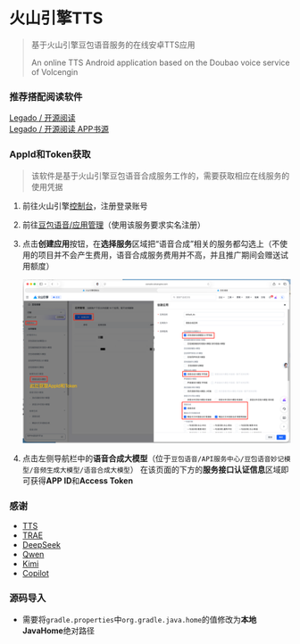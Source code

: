 # 火山引擎TTS

> 基于火山引擎豆包语音服务的在线安卓TTS应用
>
> An online TTS Android application based on the Doubao voice service of Volcengin

### 推荐搭配阅读软件

[Legado / 开源阅读](https://github.com/gedoor/legado)  
[Legado / 开源阅读 APP书源](https://github.com/aoaostar/legado)

### AppId和Token获取

> 该软件是基于火山引擎豆包语音合成服务工作的，需要获取相应在线服务的使用凭据

1. 前往火山引擎[控制台](https://console.volcengine.com)，注册登录账号

2. 前往[豆包语音/应用管理](https://console.volcengine.com/speech/app)（使用该服务要求实名注册）

3. 点击**创建应用**按钮，在**选择服务**区域把“语音合成”相关的服务都勾选上（不使用的项目并不会产生费用，语音合成服务费用并不高，并且推广期间会赠送试用额度）

   ![创建应用](./images/创建应用.png)

4. 点击左侧导航栏中的**语音合成大模型**（位于`豆包语音/API服务中心/豆包语音妙记模型/音频生成大模型/语音合成大模型`）
   在该页面的下方的**服务接口认证信息**区域即可获得**APP ID**和**Access Token**

### 感谢

- [TTS](https://github.com/ag2s20150909/TTS)
- [TRAE](https://www.trae.cn)
- [DeepSeek](https://www.deepseek.com)
- [Qwen](https://www.aliyun.com/product/tongyi)
- [Kimi](https://www.kimi.com/zh/)
- [Copilot](https://copilot.microsoft.com/)

### 源码导入

- 需要将`gradle.properties`中`org.gradle.java.home`的值修改为**本地JavaHome**绝对路径